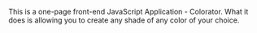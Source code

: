 This is a one-page front-end JavaScript Application - Colorator. What it does is allowing you to create any shade of any color of your choice.